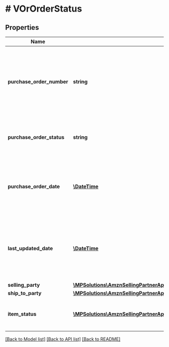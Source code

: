 # # VOrOrderStatus

## Properties

Name | Type | Description | Notes
------------ | ------------- | ------------- | -------------
**purchase_order_number** | **string** | The buyer&#39;s purchase order number for this order. Formatting Notes: 8-character alpha-numeric code. |
**purchase_order_status** | **string** | The status of the buyer&#39;s purchase order for this order. |
**purchase_order_date** | [**\DateTime**](\DateTime.md) | The date the purchase order was placed. Must be in ISO-8601 date/time format. |
**last_updated_date** | [**\DateTime**](\DateTime.md) | The date when the purchase order was last updated. Must be in ISO-8601 date/time format. | [optional]
**selling_party** | [**\MPSolutions\AmznSellingPartnerApi\Models\VendorOrders\VOrPartyIdentification**](VOrPartyIdentification.md) |  |
**ship_to_party** | [**\MPSolutions\AmznSellingPartnerApi\Models\VendorOrders\VOrPartyIdentification**](VOrPartyIdentification.md) |  |
**item_status** | [**\MPSolutions\AmznSellingPartnerApi\Models\VendorOrders\VOrOrderItemStatus[]**](VOrOrderItemStatus.md) | Detailed description of items order status. |

[[Back to Model list]](../../README.md#models) [[Back to API list]](../../README.md#endpoints) [[Back to README]](../../README.md)
